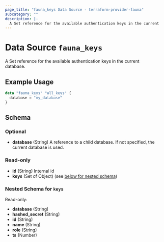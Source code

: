 ```yaml
---
page_title: "fauna_keys Data Source - terraform-provider-fauna"
subcategory: ""
description: |-
  A Set reference for the available authentication keys in the current database.
---
```


# Data Source `fauna_keys`

A Set reference for the available authentication keys in the current database.

## Example Usage

```terraform
data "fauna_keys" "all_keys" {
  database = "my_database"
}
```

## Schema

### Optional

- **database** (String) A reference to a child database. If not specified, the current database is used.

### Read-only

- **id** (String) Internal id
- **keys** (Set of Object) (see [below for nested schema](#nestedatt--keys))

<a id="nestedatt--keys"></a>
### Nested Schema for `keys`

Read-only:

- **database** (String)
- **hashed_secret** (String)
- **id** (String)
- **name** (String)
- **role** (String)
- **ts** (Number)


